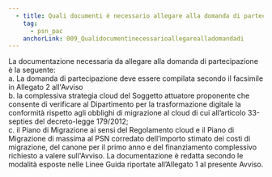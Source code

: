 ```yaml
---
  - title: Quali documenti è necessario allegare alla domanda di partecipazione?
    tag:
      - psn_pac
    anchorLink: 009_Qualidocumentinecessarioallegarealladomandadi
---
```


La documentazione necessaria da allegare alla domanda di partecipazione è la seguente: <br> a. La domanda di partecipazione deve essere compilata secondo il facsimile in Allegato 2 all'Avviso <br> b. la complessiva strategia cloud del Soggetto attuatore proponente che consente di verificare al Dipartimento per la trasformazione digitale la conformità rispetto agli obblighi di migrazione al cloud di cui all’articolo 33-septies del decreto-legge 179/2012;<br> c. il Piano di Migrazione ai sensi del Regolamento cloud e il Piano di Migrazione di massima al PSN corredato dell’importo stimato dei costi di migrazione, del canone per il primo anno e del finanziamento complessivo richiesto a valere sull'Avviso. La documentazione è redatta secondo le modalità esposte nelle Linee Guida riportate all’Allegato 1 al presente Avviso.

